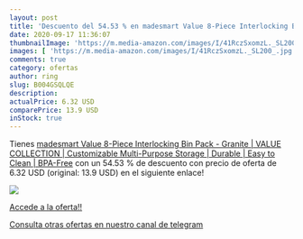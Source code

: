 ```yaml
---
layout: post
title: 'Descuento del 54.53 % en madesmart Value 8-Piece Interlocking Bin'
date: 2020-09-17 11:36:07
thumbnailImage: 'https://m.media-amazon.com/images/I/41RczSxomzL._SL200_.jpg'
images: [ 'https://m.media-amazon.com/images/I/41RczSxomzL._SL200_.jpg' ]
comments: true
category: ofertas
author: ring
slug: B004GSQLQE
description:
actualPrice: 6.32 USD
comparePrice: 13.9 USD
inStock: true
---
```


Tienes [madesmart Value 8-Piece Interlocking Bin Pack - Granite | VALUE COLLECTION | Customizable Multi-Purpose Storage | Durable | Easy to Clean | BPA-Free](https://www.amazon.com/dp/B004GSQLQE/?tag=redken08-20) con un 54.53 % de descuento con precio de oferta de 6.32 USD (original: 13.9 USD) en el siguiente enlace!

[![](https://m.media-amazon.com/images/I/41RczSxomzL._SL200_.jpg)](https://www.amazon.com/dp/B004GSQLQE/?tag=redken08-20)

[Accede a la oferta!!](https://www.amazon.com/dp/B004GSQLQE/?tag=redken08-20)

[Consulta otras ofertas en nuestro canal de telegram](https://t.me/s/ofertas25)

